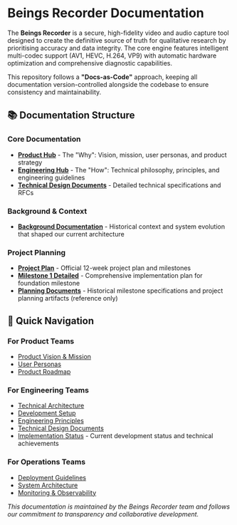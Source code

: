 # Beings Recorder Documentation

The **Beings Recorder** is a secure, high-fidelity video and audio capture tool designed to create the definitive source of truth for qualitative research by prioritising accuracy and data integrity. The core engine features intelligent multi-codec support (AV1, HEVC, H.264, VP9) with automatic hardware optimization and comprehensive diagnostic capabilities.

This repository follows a **"Docs-as-Code"** approach, keeping all documentation version-controlled alongside the codebase to ensure consistency and maintainability.

## 📚 Documentation Structure

### Core Documentation
- **[Product Hub](./product-hub.md)** - The "Why": Vision, mission, user personas, and product strategy
- **[Engineering Hub](./engineering-hub.md)** - The "How": Technical philosophy, principles, and engineering guidelines
- **[Technical Design Documents](./tdd/)** - Detailed technical specifications and RFCs

### Background & Context
- **[Background Documentation](./background/)** - Historical context and system evolution that shaped our current architecture

### Project Planning
- **[Project Plan](./PROJECT_PLAN.md)** - Official 12-week project plan and milestones
- **[Milestone 1 Detailed](./MILESTONE_1_DETAILED.md)** - Comprehensive implementation plan for foundation milestone
- **[Planning Documents](./.planning/)** - Historical milestone specifications and project planning artifacts (reference only)

## 🎯 Quick Navigation

### For Product Teams
- [Product Vision & Mission](./product-hub.md#vision--mission)
- [User Personas](./product-hub.md#user-personas)
- [Product Roadmap](./product-hub.md#roadmap)

### For Engineering Teams
- [Technical Architecture](./engineering-hub.md#architecture)
- [Development Setup](./engineering-hub.md#development-setup)
- [Engineering Principles](./engineering-hub.md#principles)
- [Technical Design Documents](./tdd/)
- [Implementation Status](./IMPLEMENTATION_LOG.md) - Current development status and technical achievements

### For Operations Teams
- [Deployment Guidelines](./engineering-hub.md#deployment)
- [System Architecture](./tdd/system-architecture.md)
- [Monitoring & Observability](./engineering-hub.md#monitoring)

*This documentation is maintained by the Beings Recorder team and follows our commitment to transparency and collaborative development.*
